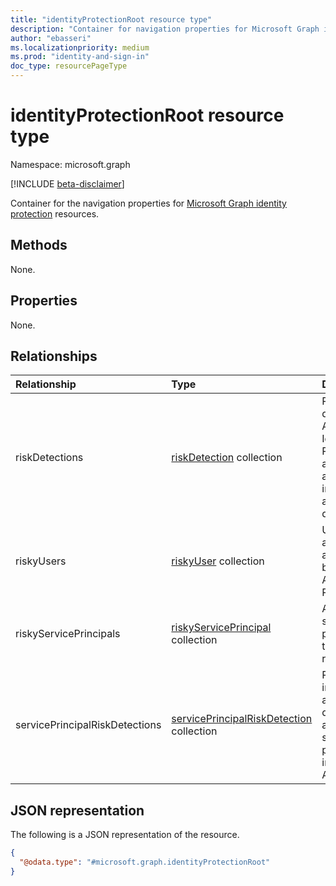 ```yaml
---
title: "identityProtectionRoot resource type"
description: "Container for navigation properties for Microsoft Graph identity protection resources."
author: "ebasseri"
ms.localizationpriority: medium
ms.prod: "identity-and-sign-in"
doc_type: resourcePageType
---
```


# identityProtectionRoot resource type

Namespace: microsoft.graph

[!INCLUDE [beta-disclaimer](../../includes/beta-disclaimer.md)]

Container for the navigation properties for [Microsoft Graph identity protection](identityprotection-overview.md) resources.

## Methods

None.

## Properties

None.

## Relationships
|Relationship|Type|Description|
|:---|:---|:---|
|riskDetections|[riskDetection](../resources/riskdetection.md) collection| Risk detection in Azure AD Identity Protection and the associated information about the detection.|
|riskyUsers|[riskyUser](../resources/riskyuser.md) collection|Users that are flagged as at-risk by Azure AD Identity Protection. |
|riskyServicePrincipals| [riskyServicePrincipal](riskyserviceprincipal.md) collection | Azure AD service principals that are at risk. |
|servicePrincipalRiskDetections| [servicePrincipalRiskDetection](serviceprincipalriskdetection.md) collection | Represents information about detected at-risk service principals in an Azure AD tenant.|

## JSON representation
The following is a JSON representation of the resource.
<!-- {
  "blockType": "resource",
  "keyProperty": "id",
  "@odata.type": "microsoft.graph.identityProtectionRoot",
  "openType": false
}
-->
``` json
{
  "@odata.type": "#microsoft.graph.identityProtectionRoot"
}
```

